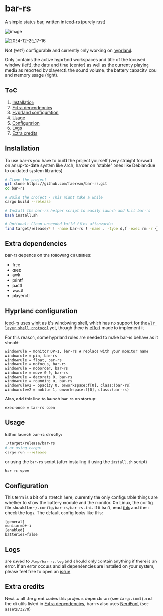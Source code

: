 # bar-rs
A simple status bar, written in [iced-rs](https://github.com/iced-rs/iced/) (purely rust)

![image](https://github.com/user-attachments/assets/29daa606-3189-4355-bc04-a21e8f245f6f)

![2024-12-29_17-16](https://github.com/user-attachments/assets/199452ec-b5bc-4ac3-ac35-ef7aed732c2f)



Not (yet?) configurable and currently only working on [hyprland](https://github.com/hyprwm/Hyprland/).

Only contains the active hyprland workspaces and title of the focused window (left), the date and time (center) as well as the currently playing media as reported by playerctl, the sound volume, the battery capacity, cpu and memory usage (right).

## ToC
1. [Installation](#installation)
2. [Extra dependencies](#extra-dependencies)
3. [Hyprland configuration](#hyprland-configuration)
4. [Usage](#usage)
5. [Configuration](#configuration)
6. [Logs](#logs)
7. [Extra credits](#extra-credits)

## Installation
To use bar-rs you have to build the project yourself (very straight forward on an up-to-date system like Arch, harder on "stable" ones like Debian due to outdated system libraries)

```sh
# Clone the project
git clone https://github.com/faervan/bar-rs.git
cd bar-rs

# Build the project - This might take a while
cargo build --release

# Install the bar-rs helper script to easily launch and kill bar-rs
bash install.sh

# Optional: Clean unneeded build files afterwards:
find target/release/* ! -name bar-rs ! -name . -type d,f -exec rm -r {} +
```

## Extra dependencies
bar-rs depends on the following cli utilities:
- free
- grep
- awk
- printf
- pactl
- wpctl
- playerctl

## Hyprland configuration
[iced-rs](https://github.com/iced-rs/iced/) uses [winit](https://github.com/rust-windowing/winit/) as it's windowing shell, which has no support for the [`wlr layer shell protocol`](https://wayland.app/protocols/wlr-layer-shell-unstable-v1) yet, though there is [effort](https://github.com/rust-windowing/winit/pull/4044) made to implement it

For this reason, some hyprland rules are needed to make bar-rs behave as it should:
```
windowrule = monitor DP-1, bar-rs # replace with your monitor name
windowrule = pin, bar-rs
windowrule = float, bar-rs
windowrule = nofocus, bar-rs
windowrule = noborder, bar-rs
windowrule = move 0 0, bar-rs
windowrule = decorate 0, bar-rs
windowrule = rounding 0, bar-rs
windowrulev2 = opacity 0, onworkspace:f[0], class:(bar-rs)
windowrulev2 = noblur 1, onworkspace:f[0], class:(bar-rs)
```

Also, add this line to launch bar-rs on startup:
```
exec-once = bar-rs open
```

## Usage
Either launch bar-rs directly:

```sh
./target/release/bar-rs
# or using cargo:
cargo run --release
```

or using the `bar-rs` script (after installing it using the `install.sh` script)
```sh
bar-rs open
```

## Configuration
This term is a bit of a stretch here, currently the only configurable things are whether to show the battery module and the monitor.
On Linux, the config file should be `~/.config/bar-rs/bar-rs.ini`. If it isn't, read [this](https://docs.rs/directories/latest/directories/struct.ProjectDirs.html#method.config_local_dir) and then check the logs.
The default config looks like this:
```
[general]
monitor=DP-1
[enabled]
batteries=false
```

## Logs
are saved to `/tmp/bar-rs.log` and should only contain anything if there is an error.
If an error occurs and all dependencies are installed on your system, please feel free to open an [issue](https://github.com/faervan/bar-rs/issues)

## Extra credits
Next to all the great crates this projects depends on (see `Cargo.toml`) and the cli utils listed in [Extra dependencies](#extra-dependencies), bar-rs also uses [NerdFont](https://www.nerdfonts.com/) (see `assets/3270`)
